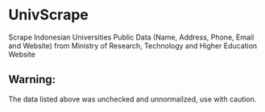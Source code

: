 # UnivScrape
Scrape Indonesian Universities Public Data (Name, Address, Phone, Email and Website) from Ministry of Research, Technology and Higher Education Website

## Warning:
The data listed above was unchecked and unnormailzed, use with caution.